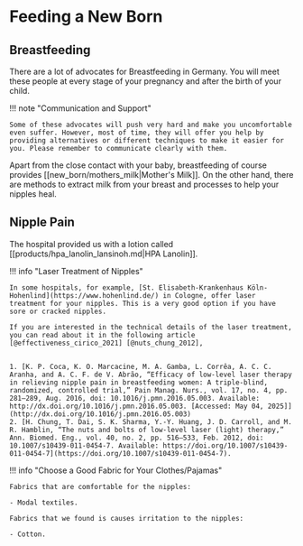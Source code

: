 # Feeding a New Born

## Breastfeeding

There are a lot of advocates for Breastfeeding in Germany. You will meet these people at every stage of your pregnancy and after the birth of your child.

!!! note "Communication and Support"

    Some of these advocates will push very hard and make you uncomfortable even suffer. However, most of time, they will offer you help by providing alternatives or different techniques to make it easier for you. Please remember to communicate clearly with them.

Apart from the close contact with your baby, breastfeeding of course provides [[new_born/mothers_milk|Mother's Milk]]. On the other hand, there are methods to extract milk from your breast and processes to help your nipples heal.

## Nipple Pain

The hospital provided us with a lotion called [[products/hpa_lanolin_lansinoh.md|HPA Lanolin]].

!!! info "Laser Treatment of Nipples"

    In some hospitals, for example, [St. Elisabeth-Krankenhaus Köln-Hohenlind](https://www.hohenlind.de/) in Cologne, offer laser treatment for your nipples. This is a very good option if you have sore or cracked nipples.

    If you are interested in the technical details of the laser treatment, you can read about it in the following article [@effectiveness_cirico_2021] [@nuts_chung_2012],


    1. [K. P. Coca, K. O. Marcacine, M. A. Gamba, L. Corrêa, A. C. C. Aranha, and A. C. F. de V. Abrão, “Efficacy of low-level laser therapy in relieving nipple pain in breastfeeding women: A triple-blind, randomized, controlled trial,” Pain Manag. Nurs., vol. 17, no. 4, pp. 281–289, Aug. 2016, doi: 10.1016/j.pmn.2016.05.003. Available: http://dx.doi.org/10.1016/j.pmn.2016.05.003. [Accessed: May 04, 2025]](http://dx.doi.org/10.1016/j.pmn.2016.05.003)
    2. [H. Chung, T. Dai, S. K. Sharma, Y.-Y. Huang, J. D. Carroll, and M. R. Hamblin, “The nuts and bolts of low-level laser (light) therapy,” Ann. Biomed. Eng., vol. 40, no. 2, pp. 516–533, Feb. 2012, doi: 10.1007/s10439-011-0454-7. Available: https://doi.org/10.1007/s10439-011-0454-7](https://doi.org/10.1007/s10439-011-0454-7).


!!! info "Choose a Good Fabric for Your Clothes/Pajamas"

    Fabrics that are comfortable for the nipples:

    - Modal textiles.

    Fabrics that we found is causes irritation to the nipples:

    - Cotton.
